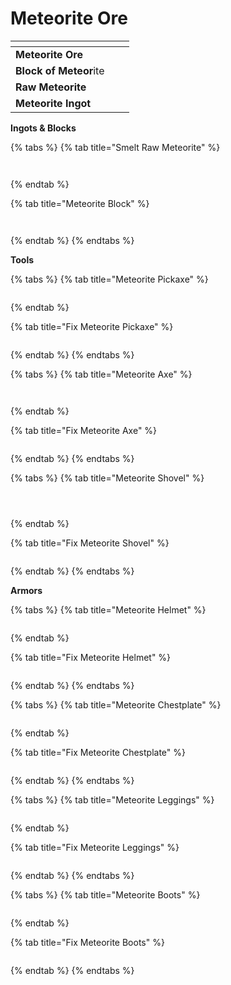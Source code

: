 # Meteorite Ore

<table data-view="cards"><thead><tr><th></th><th></th><th></th></tr></thead><tbody><tr><td><strong>Meteorite Ore</strong></td><td><img src="../../.gitbook/assets/image (5) (1) (1) (1).png" alt="" data-size="original"></td><td></td></tr><tr><td><strong>Block of Meteor</strong>ite</td><td><img src="../../.gitbook/assets/image (6) (1) (1) (1).png" alt="" data-size="original"></td><td></td></tr><tr><td><strong>Raw Meteorite</strong></td><td><img src="../../.gitbook/assets/image (9) (1) (1) (1).png" alt="" data-size="original"></td><td></td></tr><tr><td><strong>Meteorite Ingot</strong></td><td><img src="../../.gitbook/assets/image (8) (1) (1) (1).png" alt="" data-size="original"></td><td></td></tr></tbody></table>



**Ingots & Blocks**

{% tabs %}
{% tab title="Smelt Raw Meteorite" %}
<figure><img src="../../.gitbook/assets/image (10) (1) (1) (1).png" alt=""><figcaption></figcaption></figure>

<figure><img src="../../.gitbook/assets/image (11) (1) (1) (1).png" alt=""><figcaption></figcaption></figure>
{% endtab %}

{% tab title="Meteorite Block" %}
<figure><img src="../../.gitbook/assets/image (12) (1) (1) (1).png" alt=""><figcaption></figcaption></figure>

<figure><img src="../../.gitbook/assets/image (13) (1) (1) (1).png" alt=""><figcaption></figcaption></figure>
{% endtab %}
{% endtabs %}



**Tools**

{% tabs %}
{% tab title="Meteorite Pickaxe" %}
<figure><img src="../../.gitbook/assets/image (14) (1) (1) (1).png" alt=""><figcaption></figcaption></figure>
{% endtab %}

{% tab title="Fix Meteorite Pickaxe" %}
<figure><img src="../../.gitbook/assets/image (15) (1) (1).png" alt=""><figcaption></figcaption></figure>


{% endtab %}
{% endtabs %}

{% tabs %}
{% tab title="Meteorite Axe" %}
<figure><img src="../../.gitbook/assets/image (16) (1) (1).png" alt=""><figcaption></figcaption></figure>

<figure><img src="../../.gitbook/assets/image (19) (1) (1).png" alt=""><figcaption></figcaption></figure>
{% endtab %}

{% tab title="Fix Meteorite Axe" %}
<figure><img src="../../.gitbook/assets/image (18) (1) (1).png" alt=""><figcaption></figcaption></figure>
{% endtab %}
{% endtabs %}

{% tabs %}
{% tab title="Meteorite Shovel" %}
<figure><img src="../../.gitbook/assets/image (20) (1) (1).png" alt=""><figcaption></figcaption></figure>

<figure><img src="../../.gitbook/assets/image (21) (1) (1).png" alt=""><figcaption></figcaption></figure>

<figure><img src="../../.gitbook/assets/image (22) (1) (1).png" alt=""><figcaption></figcaption></figure>
{% endtab %}

{% tab title="Fix Meteorite Shovel" %}
<figure><img src="../../.gitbook/assets/image (284).png" alt=""><figcaption></figcaption></figure>
{% endtab %}
{% endtabs %}



**Armors**

{% tabs %}
{% tab title="Meteorite Helmet" %}
<figure><img src="../../.gitbook/assets/image (285).png" alt=""><figcaption></figcaption></figure>
{% endtab %}

{% tab title="Fix Meteorite Helmet" %}
<figure><img src="../../.gitbook/assets/image (287).png" alt=""><figcaption></figcaption></figure>
{% endtab %}
{% endtabs %}

{% tabs %}
{% tab title="Meteorite Chestplate" %}


<figure><img src="../../.gitbook/assets/image (286).png" alt=""><figcaption></figcaption></figure>
{% endtab %}

{% tab title="Fix Meteorite Chestplate" %}
<figure><img src="../../.gitbook/assets/image (289).png" alt=""><figcaption></figcaption></figure>
{% endtab %}
{% endtabs %}

{% tabs %}
{% tab title="Meteorite Leggings" %}
<figure><img src="../../.gitbook/assets/image (290).png" alt=""><figcaption></figcaption></figure>
{% endtab %}

{% tab title="Fix Meteorite Leggings" %}
<figure><img src="../../.gitbook/assets/image (291).png" alt=""><figcaption></figcaption></figure>
{% endtab %}
{% endtabs %}



{% tabs %}
{% tab title="Meteorite Boots" %}
<figure><img src="../../.gitbook/assets/image (292).png" alt=""><figcaption></figcaption></figure>
{% endtab %}

{% tab title="Fix Meteorite Boots" %}
<figure><img src="../../.gitbook/assets/image (293).png" alt=""><figcaption></figcaption></figure>
{% endtab %}
{% endtabs %}
